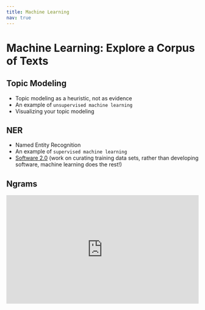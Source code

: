 ```yaml
---
title: Machine Learning
nav: true
---
```


# Machine Learning: Explore a Corpus of Texts

## Topic Modeling
- Topic modeling as a heuristic, not as evidence
- An example of `unsupervised machine learning`
- Visualizing your topic modeling

## NER
- Named Entity Recognition
- An example of `supervised machine learning`
- [Software 2.0](https://medium.com/@karpathy/software-2-0-a64152b37c35) (work on curating training data sets, rather than developing software, machine learning does the rest!)

## Ngrams

<div style="max-width:854px"><div style="position:relative;height:0;padding-bottom:56.25%"><iframe src="https://embed.ted.com/talks/lang/en/what_we_learned_from_5_million_books" width="854" height="480" style="position:absolute;left:0;top:0;width:100%;height:100%" frameborder="0" scrolling="no" allowfullscreen></iframe></div></div>